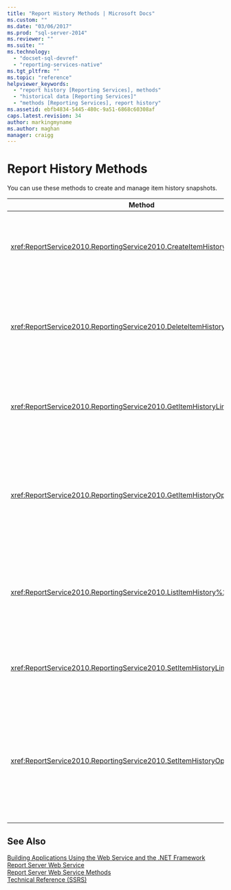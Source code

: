 ```yaml
---
title: "Report History Methods | Microsoft Docs"
ms.custom: ""
ms.date: "03/06/2017"
ms.prod: "sql-server-2014"
ms.reviewer: ""
ms.suite: ""
ms.technology: 
  - "docset-sql-devref"
  - "reporting-services-native"
ms.tgt_pltfrm: ""
ms.topic: "reference"
helpviewer_keywords: 
  - "report history [Reporting Services], methods"
  - "historical data [Reporting Services]"
  - "methods [Reporting Services], report history"
ms.assetid: ebfb4834-5445-480c-9a51-6868c60308af
caps.latest.revision: 34
author: markingmyname
ms.author: maghan
manager: craigg
---
```

# Report History Methods
  You can use these methods to create and manage item history snapshots.  
  
|Method|Action|  
|------------|------------|  
|<xref:ReportService2010.ReportingService2010.CreateItemHistorySnapshot%2A>|Generates an item history snapshot of a specified catalog item.|  
|<xref:ReportService2010.ReportingService2010.DeleteItemHistorySnapshot%2A>|Deletes an individual item history snapshot for a specified catalog item.|  
|<xref:ReportService2010.ReportingService2010.GetItemHistoryLimit%2A>|Returns the item history snapshot limit for a specified catalog item.|  
|<xref:ReportService2010.ReportingService2010.GetItemHistoryOptions%2A>|Returns the item history snapshot option setting and properties generated for a catalog item.|  
|<xref:ReportService2010.ReportingService2010.ListItemHistory%2A>|Returns a list of item history snapshots and their properties for a specified catalog item.|  
|<xref:ReportService2010.ReportingService2010.SetItemHistoryLimit%2A>|Specifies how many snapshots of an item the report server retains.|  
|<xref:ReportService2010.ReportingService2010.SetItemHistoryOptions%2A>|Sets item history options that specify when an item history snapshot is created for a specified catalog item.|  
  
## See Also  
 [Building Applications Using the Web Service and the .NET Framework](../net-framework/building-applications-using-the-web-service-and-the-net-framework.md)   
 [Report Server Web Service](../report-server-web-service.md)   
 [Report Server Web Service Methods](report-server-web-service-methods.md)   
 [Technical Reference &#40;SSRS&#41;](../../technical-reference-ssrs.md)  
  
  

